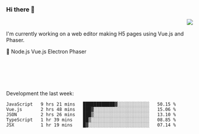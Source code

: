 ### Hi there 👋

<img align="right" src="https://github-readme-stats.vercel.app/api?username=jasonpanggo"/>

<br>
<p align="left">
I'm currently working on a web editor making H5 pages using Vue.js and Phaser.
</p>
<p align="left">
📖 Node.js Vue.js Electron Phaser
</p>
<br>
<br>
<br>
<br>

Development the last week:
<!--START_SECTION:waka-->
```text
JavaScript   9 hrs 21 mins   ████████████▓░░░░░░░░░░░░   50.15 % 
Vue.js       2 hrs 48 mins   ███▓░░░░░░░░░░░░░░░░░░░░░   15.06 % 
JSON         2 hrs 26 mins   ███▒░░░░░░░░░░░░░░░░░░░░░   13.10 % 
TypeScript   1 hr 39 mins    ██▒░░░░░░░░░░░░░░░░░░░░░░   08.85 % 
JSX          1 hr 19 mins    █▓░░░░░░░░░░░░░░░░░░░░░░░   07.14 % 
```
<!--END_SECTION:waka-->

<!--
**JASONPANGGO/jasonpanggo** is a ✨ _special_ ✨ repository because its `README.md` (this file) appears on your GitHub profile.

Here are some ideas to get you started:

- 🔭 I’m currently working on ...
- 🌱 I’m currently learning ...
- 👯 I’m looking to collaborate on ...
- 🤔 I’m looking for help with ...
- 💬 Ask me about ...
- 📫 How to reach me: ...
- 😄 Pronouns: ...
- ⚡ Fun fact: ...
-->
